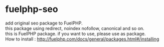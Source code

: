 # fuelphp-seo
add original seo package to FuelPHP.  
this package using redirect, noindex nofollow, canonical and so on.  
this is FuelPHP package. if you want to use, please use as package.  
How to install : http://fuelphp.com/docs/general/packages.html#/installing

